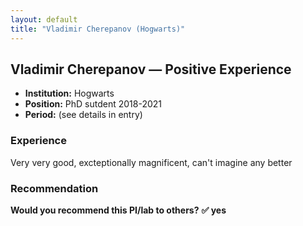 ```yaml
---
layout: default
title: "Vladimir Cherepanov (Hogwarts)"
---
```


## Vladimir Cherepanov — Positive Experience

- **Institution:** Hogwarts
- **Position:** PhD sutdent 2018-2021
- **Period:** (see details in entry)

### Experience

Very very good, excteptionally magnificent, can't imagine any better

### Recommendation

**Would you recommend this PI/lab to others?**
**✅ yes**
